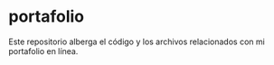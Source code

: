 # portafolio
Este repositorio alberga el código y los archivos relacionados con mi portafolio en línea.
